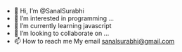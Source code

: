 - 👋 Hi, I’m @SanalSurabhi
- 👀 I’m interested in programming ...
- 🌱 I’m currently learning javascript
- 💞️ I’m looking to collaborate on ...
- 📫 How to reach me 
My email sanalsurabhi@gmail.com

<!---
SanalSurabhi/SanalSurabhi is a ✨ special ✨ repository because its `README.md` (this file) appears on your GitHub profile.
You can click the Preview link to take a look at your changes.
--->
